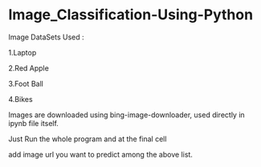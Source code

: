 # Image_Classification-Using-Python

Image DataSets Used : 

1.Laptop

2.Red Apple

3.Foot Ball

4.Bikes

Images are downloaded using bing-image-downloader, used directly in ipynb file itself.

Just Run the whole program and at the final cell 

add image url you want to predict among the above list.
